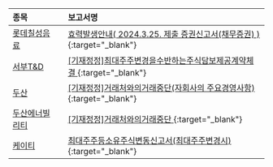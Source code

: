 | **종목** |      |**보고서명** |
| :------- | :--- |:----------- |
| [롯데칠성음료](/005300/#dart) | | [효력발생안내( 2024.3.25. 제출 증권신고서(채무증권) )](https://dart.fss.or.kr/dsaf001/main.do?rcpNo=20240325100014){:target="_blank"} |
| [서부T&D](/006730/#dart) | | [[기재정정]최대주주변경을수반하는주식담보제공계약체결              ](https://dart.fss.or.kr/dsaf001/main.do?rcpNo=20240403900743){:target="_blank"} |
| [두산](/000150/#dart) | | [[기재정정]거래처와의거래중단(자회사의 주요경영사항)              ](https://dart.fss.or.kr/dsaf001/main.do?rcpNo=20240403800763){:target="_blank"} |
| [두산에너빌리티](/034020/#dart) | | [[기재정정]거래처와의거래중단              ](https://dart.fss.or.kr/dsaf001/main.do?rcpNo=20240403800762){:target="_blank"} |
| [케이티](/030200/#dart) | | [최대주주등소유주식변동신고서(최대주주변경시)              ](https://dart.fss.or.kr/dsaf001/main.do?rcpNo=20240403800740){:target="_blank"} |